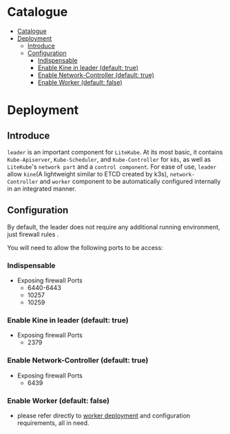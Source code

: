# Catalogue

- [Catalogue](#catalogue)
- [Deployment](#deployment)
  - [Introduce](#introduce)
  - [Configuration](#configuration)
    - [Indispensable](#indispensable)
    - [Enable Kine in leader (default: true)](#enable-kine-in-leader-default-true)
    - [Enable Network-Controller (default: true)](#enable-network-controller-default-true)
    - [Enable Worker (default: false)](#enable-worker-default-false)
# Deployment

## Introduce

`leader` is an important component for `LiteKube`. At its most basic, it contains `Kube-Apiserver`, `Kube-Scheduler`, and `Kube-Controller` for `k8s`, as well as `LiteKube`'s `network part` and a `control component`. For ease of use, `leader` allow `kine`(A lightweight similar to ETCD created by k3s), `network-Controller` and `worker` component to be automatically configured internally in an integrated manner.

## Configuration
By default, the leader does not require any additional running environment, just firewall rules .

You will need to allow the following ports to be access:

### Indispensable
- Exposing firewall Ports
  - 6440-6443
  - 10257
  - 10259

### Enable Kine in leader (default: true)
- Exposing firewall Ports
  - 2379

### Enable Network-Controller (default: true)
- Exposing firewall Ports
  - 6439

### Enable Worker (default: false)
- please refer directly to [worker deployment](../worker/deploy.md) and configuration requirements, all in need.
